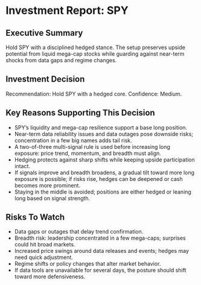 # Investment Report: SPY
## Executive Summary
Hold SPY with a disciplined hedged stance. The setup preserves upside potential from liquid mega-cap stocks while guarding against near-term shocks from data gaps and regime changes.

## Investment Decision
Recommendation: Hold SPY with a hedged core.
Confidence: Medium.

## Key Reasons Supporting This Decision
- SPY’s liquidity and mega-cap resilience support a base long position.
- Near-term data reliability issues and data outages pose downside risks; concentration in a few big names adds tail risk.
- A two-of-three multi-signal rule is used before increasing long exposure: price trend, momentum, and breadth must align.
- Hedging protects against sharp shifts while keeping upside participation intact.
- If signals improve and breadth broadens, a gradual tilt toward more long exposure is possible; if risks rise, hedges can be deepened or cash becomes more prominent.
- Staying in the middle is avoided; positions are either hedged or leaning long based on signal strength. 

## Risks To Watch
- Data gaps or outages that delay trend confirmation.
- Breadth risk: leadership concentrated in a few mega-caps; surprises could hit broad markets.
- Increased price swings around data releases and events; hedges may need quick adjustment.
- Regime shifts or policy changes that alter market behavior.
- If data tools are unavailable for several days, the posture should shift toward more defensiveness.